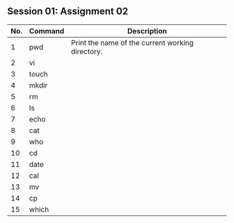 ## Session 01: Assignment 02

No. | Command | Description
--|--|--
1| pwd | Print the name of the current working directory.
2| vi | 
3| touch |
4| mkdir |
5| rm |
6| ls |
7| echo |
8| cat |
9| who |
10|cd |
11|date |
12|cal |
13|mv |
14|cp |
15|which |
